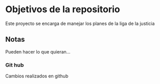 # Objetivos de la repositorio

Este proyecto se encarga de manejar los planes de la liga de la justicia


## Notas
Pueden hacer lo que quieran...

### Git hub
Cambios realizados en github
